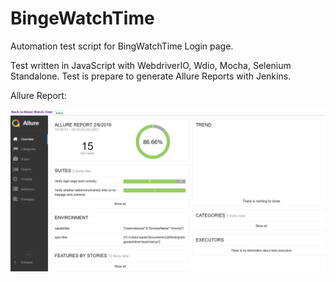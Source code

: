 # BingeWatchTime


Automation test script for BingWatchTime Login page.  

Test written in JavaScript with WebdriverIO, Wdio, Mocha, Selenium Standalone. Test is prepare to generate Allure Reports with Jenkins. 

Allure Report:

![Allure Report with Jankins](https://github.com/tsantek/BingeWatchTime/blob/master/testScreenshot.png "Allure Report with Jankin")

